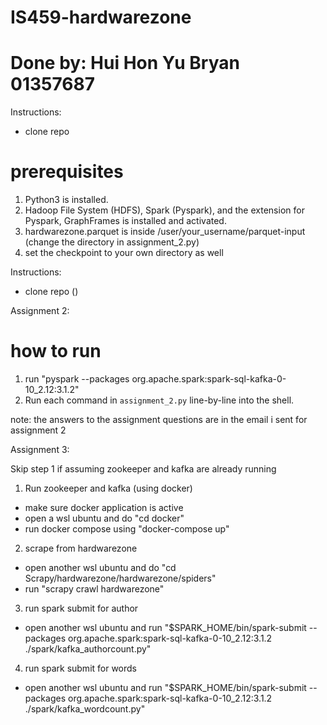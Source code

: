 # IS459-hardwarezone

# Done by: Hui Hon Yu Bryan 01357687

Instructions: 
- clone repo

# prerequisites

1. Python3 is installed.
2. Hadoop File System (HDFS), Spark (Pyspark), and the extension for Pyspark, GraphFrames is installed and activated.
3. hardwarezone.parquet is inside /user/your_username/parquet-input (change the directory in assignment_2.py)
4. set the checkpoint to your own directory as well

Instructions: 
- clone repo ()


Assignment 2:

# how to run

1. run "pyspark --packages org.apache.spark:spark-sql-kafka-0-10_2.12:3.1.2"
2. Run each command in `assignment_2.py` line-by-line into the shell.

note: the answers to the assignment questions are in the email i sent for assignment 2

Assignment 3:

Skip step 1 if assuming zookeeper and kafka are already running
1. Run zookeeper and kafka (using docker)
- make sure docker application is active
- open a wsl ubuntu and do "cd docker"
- run docker compose using "docker-compose up"

2. scrape from hardwarezone
- open another wsl ubuntu and do "cd Scrapy/hardwarezone/hardwarezone/spiders"
- run "scrapy crawl hardwarezone"

3. run spark submit for author
- open another wsl ubuntu and run "$SPARK_HOME/bin/spark-submit --packages org.apache.spark:spark-sql-kafka-0-10_2.12:3.1.2 ./spark/kafka_authorcount.py"

4. run spark submit for words
- open another wsl ubuntu and run "$SPARK_HOME/bin/spark-submit --packages org.apache.spark:spark-sql-kafka-0-10_2.12:3.1.2 ./spark/kafka_wordcount.py"